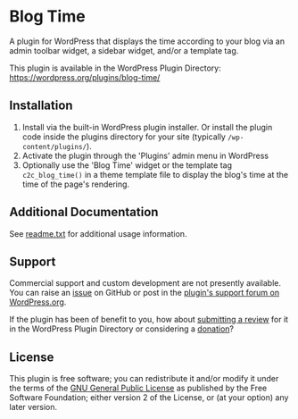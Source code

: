 #  Blog Time

A plugin for WordPress that displays the time according to your blog via an admin toolbar widget, a sidebar widget, and/or a template tag.

This plugin is available in the WordPress Plugin Directory: https://wordpress.org/plugins/blog-time/


## Installation

1. Install via the built-in WordPress plugin installer. Or install the plugin code inside the plugins directory for your site (typically `/wp-content/plugins/`).
2. Activate the plugin through the 'Plugins' admin menu in WordPress
3. Optionally use the 'Blog Time' widget or the template tag `c2c_blog_time()` in a theme template file to display the blog's time at the time of the page's rendering.


## Additional Documentation

See [readme.txt](https://github.com/coffee2code/blog-time/blob/master/readme.txt) for additional usage information.


## Support

Commercial support and custom development are not presently available. You can raise an [issue](https://github.com/coffee2code/blog-time/issues) on GitHub or post in the [plugin's support forum on WordPress.org](https://wordpress.org/support/plugin/blog-time/).

If the plugin has been of benefit to you, how about [submitting a review](https://wordpress.org/support/plugin/blog-time/reviews/) for it in the WordPress Plugin Directory or considering a [donation](https://www.paypal.com/cgi-bin/webscr?cmd=_s-xclick&hosted_button_id=6ARCFJ9TX3522)?


## License

This plugin is free software; you can redistribute it and/or modify it under the terms of the [GNU General Public License](https://www.gnu.org/licenses/gpl-2.0.html) as published by the Free Software Foundation; either version 2 of the License, or (at your option) any later version.